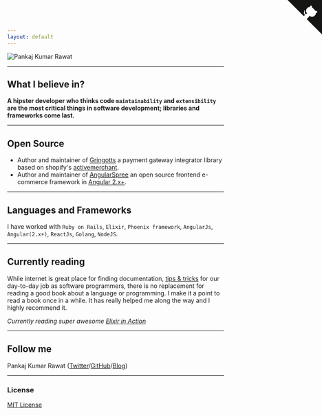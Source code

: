 ```yaml
---
layout: default
---
```


![Pankaj Kumar Rawat](https://en.gravatar.com/userimage/51246482/443818670c057c9204ec86565d29447e.jpg)

---

## What I believe in?

__A hipster developer who thinks code `maintainability` and `extensibility` are the most critical things in software development; libraries and frameworks come last.__

---

## Open Source

* Author and maintainer of [Gringotts](https://github.com/aviabird/gringotts) a payment gateway integrator library based on shopify's [activemerchant](https://github.com/activemerchant/active_merchant).
* Author and maintainer of [AngularSpree](https://github.com/aviabird/angularspree) an open source frontend e-commerce framework in [Angular 2.x+](https://angular.io).

---

## Languages and Frameworks

I have worked with `Ruby on Rails`, `Elixir`, `Phoenix framework`, `AngularJs`, `Angular(2.x+)`, `ReactJs`, `Golang`, `NodeJS`.

---

## Currently reading

While internet is great place for finding documentation, [tips & tricks](https://stackoverflow.com/) for our day-to-day job as software programmers, there is no replacement for reading a good book about a language or programming. I make it a point to read a book once in a while. It has really helped me along the way and I highly recommend it.

_Currently reading super awesome [Elixir in Action](https://www.manning.com/books/elixir-in-action)_

---

## Follow me

Pankaj Kumar Rawat ([Twitter](http://twitter.com/ashishait)/[GitHub](http://github.com/ashish173)/[Blog](https://medium.com/@ashishait))

---

### License

[MIT License](http://chibicode.mit-license.org/)

<a href="https://github.com/ashish173" class="github-corner"><svg width="80" height="80" viewBox="0 0 250 250" style="fill:#151513; color:#fff; position: absolute; top: 0; border: 0; right: 0;"><path d="M0,0 L115,115 L130,115 L142,142 L250,250 L250,0 Z"></path><path d="M128.3,109.0 C113.8,99.7 119.0,89.6 119.0,89.6 C122.0,82.7 120.5,78.6 120.5,78.6 C119.2,72.0 123.4,76.3 123.4,76.3 C127.3,80.9 125.5,87.3 125.5,87.3 C122.9,97.6 130.6,101.9 134.4,103.2" fill="currentColor" style="transform-origin: 130px 106px;" class="octo-arm"></path><path d="M115.0,115.0 C114.9,115.1 118.7,116.5 119.8,115.4 L133.7,101.6 C136.9,99.2 139.9,98.4 142.2,98.6 C133.8,88.0 127.5,74.4 143.8,58.0 C148.5,53.4 154.0,51.2 159.7,51.0 C160.3,49.4 163.2,43.6 171.4,40.1 C171.4,40.1 176.1,42.5 178.8,56.2 C183.1,58.6 187.2,61.8 190.9,65.4 C194.5,69.0 197.7,73.2 200.1,77.6 C213.8,80.2 216.3,84.9 216.3,84.9 C212.7,93.1 206.9,96.0 205.4,96.6 C205.1,102.4 203.0,107.8 198.3,112.5 C181.9,128.9 168.3,122.5 157.7,114.1 C157.9,116.9 156.7,120.9 152.7,124.9 L141.0,136.5 C139.8,137.7 141.6,141.9 141.8,141.8 Z" fill="currentColor" class="octo-body"></path></svg></a><style>.github-corner:hover .octo-arm{animation:octocat-wave 560ms ease-in-out}@keyframes octocat-wave{0%,100%{transform:rotate(0)}20%,60%{transform:rotate(-25deg)}40%,80%{transform:rotate(10deg)}}@media (max-width:500px){.github-corner:hover .octo-arm{animation:none}.github-corner .octo-arm{animation:octocat-wave 560ms ease-in-out}}</style>
